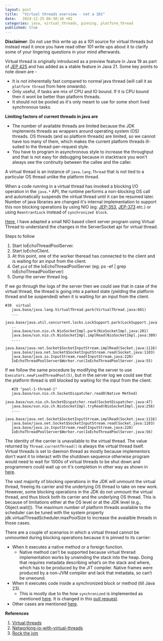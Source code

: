 ```yaml
---
layout: post
title:  "Virtual threads overview - not a 101"
date:   2024-12-25 06:30:10 +02
categories: java, virtual_threads, pinning, platform_thread 
published: true
---
```

**Disclaimer**: Do not use this write up as a 101 source for virtual threads but instead read it once you have read other 101 write ups about it to clarify some of your lingering questions in your mind afterwards.

 Virtual thread is originally introduced as a preview feature in Java 19 as part of [JEP 425](https://openjdk.org/jeps/425) and has added as a stable feature in Java 21.
 Some key points to note down are - 
 - It is not inherentally fast compared to normal java thread (will call it as `platform thread` from here onwards).
 - Only useful, if tasks are mix of CPU and IO bound. If it is CPU bound then  it wont be better than platform threads.
 - It should not be pooled as it's only meant to use for some short lived synchronous tasks.

**Limiting factors of current threads in java are** 
  - The number of available threads are limited because the JDK implements threads as wrappers around operating system (OS)  
     threads. OS threads (and so platform threads)  are limited, so we cannot have too many of them, which makes the current platform threads ill-suited to the thread-per-request style. 
  - You have to  program in asynchronous style to increase the throughput and that is not easy for debugging because in stacktrace you won't always see the continuity between the callee and the caller. 
   
   A virtual thread is an instance of `java.lang.Thread` that is not tied to a particular OS thread unlike the platform thread.

   When a code running in a virtual thread has invoked a blocking I/O operation in the `java.*` API, the runtime performs a non-blocking OS call and automatically suspends the virtual thread until it can be resumed later.
   Number of java libraries are changed it's internal implementation to support this non blocking operations by using NIO (eg: [JEP-353](https://openjdk.org/jeps/353), [JEP-373](https://openjdk.org/jeps/373) etc.) 
   or using `ReentrantLock` instead of `synchronized block`. 
   
   [Here](https://github.com/deleSerna/javanewfeatures/blob/main/java23/virtualthread/src/IoEchoThreadPoolServer.java#L20), I have adapted a small NIO based client server program using Virtual Thread to understand the changes in the ServerSocket api for virtual thread.
   
   Steps to follow
   1. Start IoEchoThreadPoolServer.
   2. Start IoEchoClient.
   3. At this point, one of the worker theread has connected to the client and is waiting for an input from the client.
   4. Get `pid` of the IoEchoThreadPoolServer (eg: ps -ef | grep IoEchoThreadPoolServer)
   5. Dump the server thread log.

If we go through the logs of the server then we could see that in case of the virtual thread, the thread is going into a parked state (yielding the platform thread and be suspended) when it is waiting for an input from the client.
   ```
   #30  virtual
      java.base/java.lang.VirtualThread.park(VirtualThread.java:601)
      ...
      java.base/java.util.concurrent.locks.LockSupport.park(LockSupport.java:369)
      ..
      java.base/sun.nio.ch.NioSocketImpl.park(NioSocketImpl.java:201)
      java.base/sun.nio.ch.NioSocketImpl.implRead(NioSocketImpl.java:309)
      ....
      java.base/java.net.Socket$SocketInputStream.implRead(Socket.java:1116)
      java.base/java.net.Socket$SocketInputStream.read(Socket.java:1103)
      java.base/java.io.InputStream.read(InputStream.java:220)
      IoEchoThreadPoolServer$Worker.run(IoEchoThreadPoolServer.java:55)
   ```

If we follow the same procedure by modifying the server to use `Executors.newFixedThreadPool(5)`, but in the server log we could see that the platform thread is still blocked by waiting for the input from the client.
   ```
      #29 "pool-1-thread-1"
      java.base/sun.nio.ch.SocketDispatcher.read0(Native Method)
      java.base/sun.nio.ch.SocketDispatcher.read(SocketDispatcher.java:47)
      java.base/sun.nio.ch.NioSocketImpl.tryRead(NioSocketImpl.java:256)
      ....
      java.base/java.net.Socket$SocketInputStream.implRead(Socket.java:1116)
      java.base/java.net.Socket$SocketInputStream.read(Socket.java:1103)
      java.base/java.io.InputStream.read(InputStream.java:220)
      IoEchoThreadPoolServer$Worker.run(IoEchoThreadPoolServer.java:56)
   ``` 

  <!-- If you do `Thread.sleep(Duration.ofSeconds(1))` then  the virtual thread is actually sleeping. Not sure about the platform thread. -->
   The identity of the carrier is unavailable to the virtual thread. The value returned by `Thread.currentThread()` is always the virtual thread itself.
   Virtual threads is set to daemon thread as mostly because implementors don't want it to interact with the shutdown sequence otherwise program would need to wait for 1000s of virtual threads to be shut down and programmers could wait up on it's completion in other way as shown in [here](https://github.com/deleSerna/javanewfeatures/blob/main/java23/virtualthread/src/IoEchoThreadPoolServer.java#L20).
   <!-- How to make  thread-local data accidentally leaking from one task to another? -->


   The vast majority of blocking operations in the JDK will unmount the virtual thread, freeing its carrier and the underlying OS thread to take on new work.
   However, some blocking operations in the JDK do not unmount the virtual thread, and thus block both its carrier and the underlying OS thread. 
   This is because of limitations either at the OS level or at the JDK level (e.g., Object.wait()). 
   The maximum number of platform threads available to the scheduler can be tuned with the system property jdk.virtualThreadScheduler.maxPoolSize to increase the avaialble threads in those cases.

   There are a couple of scenarios in which a virtual thread cannot be unmounted during blocking operations because it is pinned to its carrier:
   - When it executes a native method or a foreign function.
     - Native method can’t be supported because virtual threrad implementation works by unwinding the stack into the heap. Doing that requires metadata describing what’s on the stack and where, which has to be produced by the JIT compiler. Native frames were produced by a non-JVM compiler and lack that metadata, so can’t be unwound. 
   - When it executes code inside a synchronized block or method (till Java 23).
     - This is mostly due to the how `synchronized` is implemented as mentioned [here](https://openjdk.org/jeps/491#Future:~:text=The%20reason%20for%20pinning). It is changed in this [pull request](https://github.com/openjdk/jdk/pull/21565). 
   - Other cases are mentioned [here](https://openjdk.org/jeps/491#Future:~:text=while%20holding%20locks.-,Future%20Work,-There%20are%20a).
   

**References**
1. [Virtual threads](https://docs.oracle.com/en/java/javase/21/core/virtual-threads.html#GUID-68216B85-7B43-423E-91BA-11489B1ACA61)
2. [Networking-io-with-virtual-threads](https://inside.java/2021/05/10/networking-io-with-virtual-threads/)
3. [Rock the jvm ](https://rockthejvm.com/articles/the-ultimate-guide-to-java-virtual-threads#some-virtual-threads-internals)
